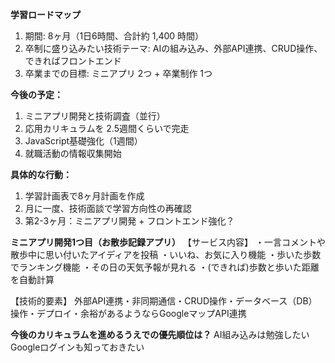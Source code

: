 **学習ロードマップ**
1.  期間: 8ヶ月（1日6時間、合計約 1,400 時間）
2.  卒制に盛り込みたい技術テーマ: AIの組み込み、外部API連携、CRUD操作、できればフロントエンド
3.  卒業までの目標: ミニアプリ 2つ + 卒業制作 1つ

**今後の予定：**
1.  ミニアプリ開発と技術調査（並行）
2.  応用カリキュラムを 2.5週間くらいで完走
3.  JavaScript基礎強化（1週間）
4.  就職活動の情報収集開始

**具体的な行動：**
1.  学習計画表で8ヶ月計画を作成
2.  月に一度、技術面談で学習方向性の再確認
3.  第2-3ヶ月：ミニアプリ開発 + フロントエンド強化？

**ミニアプリ開発1つ目（お散歩記録アプリ）**
【サービス内容】
  ・一言コメントや散歩中に思い付いたアイディアを投稿
  ・いいね、お気に入り機能
  ・歩いた歩数でランキング機能
  ・その日の天気予報が見れる
  ・(できれば)歩数と歩いた距離を自動計算

【技術的要素】
  外部API連携・非同期通信・CRUD操作・データベース（DB）操作・デプロイ・余裕があるようならGoogleマップAPI連携

**今後のカリキュラムを進めるうえでの優先順位は？**
AI組み込みは勉強したい
Googleログインも知っておきたい

